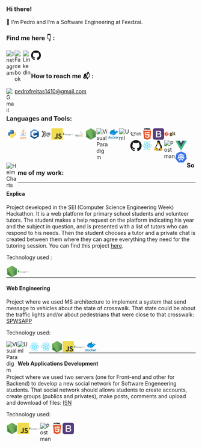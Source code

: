 ### Hi there!


👋 I'm Pedro and I'm a Software Engineering at Feedzai.

### Find me here :point_down: :
[<img align="left" alt="Instagram" width="22px" src="https://cdn.jsdelivr.net/npm/simple-icons@v3/icons/instagram.svg" />][instagram]
[<img align="left" alt="Facebook" width="22px" src="https://cdn.jsdelivr.net/npm/simple-icons@v3/icons/facebook.svg" />][facebook]
[<img align="left" alt="LinkedIn" width="22px" src="https://cdn.jsdelivr.net/npm/simple-icons@v3/icons/linkedin.svg" />][linkedin]
[<img align="left" alt="GitHub" width="26px" src="https://raw.githubusercontent.com/github/explore/78df643247d429f6cc873026c0622819ad797942/topics/github/github.png" />][github]

<br/>
<br/>

### How to reach me :mailbox_with_mail: :
<img align="left" alt="Gmail" width="22px" src="https://cdn.jsdelivr.net/npm/simple-icons@v3/icons/gmail.svg" /> pedrofreitas1410@gmail.com

<br/>

### Languages and Tools:
[<img align="left" alt="Python" width="30px" src="https://raw.githubusercontent.com/github/explore/80688e429a7d4ef2fca1e82350fe8e3517d3494d/topics/python/python.png" />][python]
[<img align="left" alt="Java" width="30px" src="https://raw.githubusercontent.com/github/explore/80688e429a7d4ef2fca1e82350fe8e3517d3494d/topics/java/java.png"/>][java]

[<img align="left" alt="C" width="30px" src="https://raw.githubusercontent.com/github/explore/80688e429a7d4ef2fca1e82350fe8e3517d3494d/topics/c/c.png" />][c]
[<img align="left" alt="Haskell" width="30px" src="https://raw.githubusercontent.com/github/explore/80688e429a7d4ef2fca1e82350fe8e3517d3494d/topics/haskell/haskell.png" />][haskell]
[<img align="left" alt="Javascript" width="30px" src="https://raw.githubusercontent.com/github/explore/80688e429a7d4ef2fca1e82350fe8e3517d3494d/topics/javascript/javascript.png" />][javascript]
[<img align="left" alt="MongoDB" width="30px" src="https://raw.githubusercontent.com/github/explore/80688e429a7d4ef2fca1e82350fe8e3517d3494d/topics/mongodb/mongodb.png" />][mongo]
[<img align="left" alt="MySql" width="30px" src="https://raw.githubusercontent.com/github/explore/80688e429a7d4ef2fca1e82350fe8e3517d3494d/topics/mysql/mysql.png" />][mysql]
[<img align="left" alt="NodeJS" width="30px" src="https://raw.githubusercontent.com/github/explore/80688e429a7d4ef2fca1e82350fe8e3517d3494d/topics/nodejs/nodejs.png" />][nodejs]
[<img align="left" alt="VisualParadigm" width="30px" src="https://forums.visual-paradigm.com/uploads/default/original/2X/6/6d10753eda994cb828d6d182304d2c9929ae85c1.png"/>][visualparadigm]
[<img align="left" alt="Docker" width="30px" src="https://raw.githubusercontent.com/github/explore/80688e429a7d4ef2fca1e82350fe8e3517d3494d/topics/docker/docker.png" />][docker]
[<img align="left" alt="Uml" width="30px" src="https://upload.wikimedia.org/wikipedia/commons/thumb/d/d5/UML_logo.svg/220px-UML_logo.svg.png" />][uml]
[<img align="left" alt="Flask" width="30px" src="https://raw.githubusercontent.com/github/explore/80688e429a7d4ef2fca1e82350fe8e3517d3494d/topics/flask/flask.png" />][flask]
[<img align="left" alt="html" width="30px" src="https://raw.githubusercontent.com/github/explore/80688e429a7d4ef2fca1e82350fe8e3517d3494d/topics/html/html.png" />][html]
[<img align="left" alt="Bootstrap" width="30px" src="https://raw.githubusercontent.com/github/explore/80688e429a7d4ef2fca1e82350fe8e3517d3494d/topics/bootstrap/bootstrap.png" />][bootstrap]
[<img align="left" alt="Github" width="30px" src="https://raw.githubusercontent.com/github/explore/80688e429a7d4ef2fca1e82350fe8e3517d3494d/topics/git/git.png" />][git]
<br />


[<img align="left" alt="Github" width="30px" src="https://raw.githubusercontent.com/github/explore/78df643247d429f6cc873026c0622819ad797942/topics/github/github.png"/>][github]
[<img align="left" alt="React" width="30px" src="https://raw.githubusercontent.com/github/explore/80688e429a7d4ef2fca1e82350fe8e3517d3494d/topics/react/react.png" />][react]
[<img align="left" alt="Linux" width="30px" src="https://raw.githubusercontent.com/github/explore/80688e429a7d4ef2fca1e82350fe8e3517d3494d/topics/linux/linux.png" />][linux]
[<img align="left" alt="Postman" width="30px" src="https://ww1.prweb.com/prfiles/2018/10/05/16050123/postman-logo-vert-2018.png"/>][postman]
[<img align="left" alt="Vue" width="30px" src="https://raw.githubusercontent.com/github/explore/80688e429a7d4ef2fca1e82350fe8e3517d3494d/topics/vue/vue.png" />][vue]
[<img align="left" alt="Kubernetes" width="30px" src="https://raw.githubusercontent.com/github/explore/80688e429a7d4ef2fca1e82350fe8e3517d3494d/topics/kubernetes/kubernetes.png" />][kubernetes]
[<img align="left" alt="Helm Charts" width="30px" src="https://helm.sh/img/helm.svg" />][helm]

<br/>
<br/>

### Some of my work:

------
#### Explica 
Project developed in the SEI (Computer Science Engineering Week) Hackathon. It is a web platform for primary school students and volunteer tutors. The student makes a help request on the platform indicating his year and the subject in question, and is presented with a list of tutors who can respond to his needs. Then the student chooses a tutor and a private chat is created between them where they can agree everything they need for the tutoring session. You can find this project [here](https://github.com/PedroFreitas90/SEI-Hackathon). 

Technology used :

[<img align="left" alt="NodeJS" width="30px" src="https://raw.githubusercontent.com/github/explore/80688e429a7d4ef2fca1e82350fe8e3517d3494d/topics/nodejs/nodejs.png" />][nodejs]
[<img align="left" alt="MongoDB" width="30px" src="https://raw.githubusercontent.com/github/explore/80688e429a7d4ef2fca1e82350fe8e3517d3494d/topics/mongodb/mongodb.png" />][mongo]

<br/>

------

#### Web Engineering 
Project where we used MS architecture to implement a system that send message to vehicles about the state of crosswalk. That state could be about the traffic lights and/or about pedestrians that were close to that crosswalk: [SPWSAPP](https://github.com/PedroFreitas90/EngenhariaWeb/tree/crosswalksApi)

Technology used:

[<img align="left" alt="VisualParadigm" width="30px" src="https://forums.visual-paradigm.com/uploads/default/original/2X/6/6d10753eda994cb828d6d182304d2c9929ae85c1.png"/>][visualparadigm]
[<img align="left" alt="Uml" width="30px" src="https://upload.wikimedia.org/wikipedia/commons/thumb/d/d5/UML_logo.svg/220px-UML_logo.svg.png" />][uml]
[<img align="left" alt="React" width="30px" src="https://raw.githubusercontent.com/github/explore/80688e429a7d4ef2fca1e82350fe8e3517d3494d/topics/react/react.png" />][react]
[<img align="left" alt="React-Native" width="30px" src="https://raw.githubusercontent.com/github/explore/80688e429a7d4ef2fca1e82350fe8e3517d3494d/topics/react-native/react-native.png" />][react-native]
[<img align="left" alt="NodeJS" width="30px" src="https://raw.githubusercontent.com/github/explore/80688e429a7d4ef2fca1e82350fe8e3517d3494d/topics/nodejs/nodejs.png" />][nodejs]
[<img align="left" alt="Javascript" width="30px" src="https://raw.githubusercontent.com/github/explore/80688e429a7d4ef2fca1e82350fe8e3517d3494d/topics/javascript/javascript.png" />][javascript]
[<img align="left" alt="MongoDB" width="30px" src="https://raw.githubusercontent.com/github/explore/80688e429a7d4ef2fca1e82350fe8e3517d3494d/topics/mongodb/mongodb.png" />][mongo]
[<img align="left" alt="Docker" width="30px" src="https://raw.githubusercontent.com/github/explore/80688e429a7d4ef2fca1e82350fe8e3517d3494d/topics/docker/docker.png" />][docker]

<br/>

------

#### Web Applications Development 
Project where we used two servers (one for Front-end and other for Backend) to develop a new social network for Software  Engeneering students. That social network should allows students to create accounts, create groups (publics and privates), make posts, comments and upload and download of files: [ISN](https://github.com/PedroFreitas90/DAW_Project)

Technology used:

[<img align="left" alt="NodeJS" width="30px" src="https://raw.githubusercontent.com/github/explore/80688e429a7d4ef2fca1e82350fe8e3517d3494d/topics/nodejs/nodejs.png" />][nodejs]
 [<img align="left" alt="Javascript" width="30px" src="https://raw.githubusercontent.com/github/explore/80688e429a7d4ef2fca1e82350fe8e3517d3494d/topics/javascript/javascript.png" />][javascript]
[<img align="left" alt="MongoDB" width="30px" src="https://raw.githubusercontent.com/github/explore/80688e429a7d4ef2fca1e82350fe8e3517d3494d/topics/mongodb/mongodb.png" />][mongo]
[<img align="left" alt="Postman" width="30px" src="https://ww1.prweb.com/prfiles/2018/10/05/16050123/postman-logo-vert-2018.png"/>][postman]
[<img align="left" alt="html" width="30px" src="https://raw.githubusercontent.com/github/explore/80688e429a7d4ef2fca1e82350fe8e3517d3494d/topics/html/html.png" />][html]
[<img align="left" alt="Bootstrap" width="30px" src="https://raw.githubusercontent.com/github/explore/80688e429a7d4ef2fca1e82350fe8e3517d3494d/topics/bootstrap/bootstrap.png" />][bootstrap]

<br/>


<!--
**PedroFreitas90/PedroFreitas90** is a ✨ _special_ ✨ repository because its `README.md` (this file) appears on your GitHub profile.

<br/>
<br/>
<img align="left" alt="Pedro's Github Stats" src="https://github-readme-stats.vercel.app/api?username=PedroFreitas90&show_icons=true&hide_border=tru" />



Here are some ideas to get you started:

- 🔭 I’m currently working on ...
- 🌱 I’m currently learning ...
- 👯 I’m looking to collaborate on ...
- 🤔 I’m looking for help with ...
- 💬 Ask me about ...
- 📫 How to reach me: ...
- 😄 Pronouns: ...
- ⚡ Fun fact: ...
-->

[instagram]: https://www.instagram.com/pedro.freitas90/
[github]: https://github.com/PedroFreitas90
[linkedin]: https://www.linkedin.com/in/pedrofreitas90/
[facebook]: https://www.facebook.com/pedrooofreitas90/
[gmail]: pedrofreitas1410@gmail.com

[python]: https://www.python.org/ "Python"
[java]: https://java.com/en/ "Java"
[haskell]: https://www.haskell.org/ "Haskell"
[c]:https://www.iso.org/standard/74528.html "C"
[javascript]: https://www.javascript.com/ "Javascript"
[mongo]: https://www.mongodb.com/ "MongoDB"
[mysql]: https://www.mysql.com/ "MySQL"
[nodejs]: https://nodejs.org/en/ "NodeJS"
[visualparadigm]: https://www.visual-paradigm.com/ "Visual Paradigm"
[docker]: https://www.docker.com/ "Docker"
[uml]: https://www.uml.org/ "UML"
[flask]: https://flask.palletsprojects.com/en/1.1.x/ "Flask"
[html]: https://html.spec.whatwg.org/ "HTML"
[bootstrap]: https://getbootstrap.com/ "Bootstrap"
[github]: https://github.com "Github"
[react]: https://reactjs.org/ "React"
[react-native]: https://reactnative.dev/ "React-Native"
[linux]: https://www.linux.org/ "Linux"
[postman]: https://www.postman.com/ "Postman" 
[vue]: https://vuejs.org/ "Vue"
[git]: https://git-scm.com/ "Git"
[helm]: https://helm.sh/ "Helm Charts"
[kubernetes]:https://kubernetes.io/ "Kubernetes"

[engWeb]: https://github.com/PedroFreitas90/EngenhariaWeb/tree/crosswalksApi

[PassCert]: https://passcert-project.github.io/ "PassCert Project"
